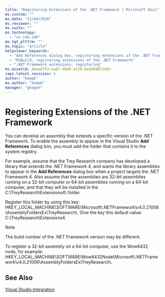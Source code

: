 ```yaml
---
title: "Registering Extensions of the .NET Framework | Microsoft Docs"
ms.custom: ""
ms.date: "11/04/2016"
ms.reviewer: ""
ms.suite: ""
ms.technology: 
  - "vs-ide-sdk"
ms.tgt_pltfrm: ""
ms.topic: "article"
helpviewer_keywords: 
  - "Add References dialog box, registering extensions of the .NET Framework"
  - "MSBuild, registering extensions of the .NET Framework"
  - ".NET Framework extensions, registering"
ms.assetid: deee6f53-ea87-4b88-a120-bea589822e03
caps.latest.revision: 5
author: "kempb"
ms.author: "kempb"
manager: "ghogen"
---
```

# Registering Extensions of the .NET Framework
You can develop an assembly that extends a specific version of the .NET Framework. To enable the assembly to appear in the Visual Studio **Add References** dialog box, you must add the folder that contains it to the system registry.  
  
 For example, assume that the Trey Research company has developed a library that extends the .NET Framework 4, and wants the library assemblies to appear in the **Add References** dialog box when a project targets the .NET Framework 4. Also assume that the assemblies are 32-bit assemblies running on a 32-bit computer or 64-bit assemblies running on a 64-bit computer, and that they will be installed in the C:\TreyResearch\Extensions4\ folder.  
  
 Register this folder by using this key: HKEY_LOCAL_MACHINE\SOFTWARE\Microsoft\\.NETFramework\v4.0.21006\AssemblyFoldersEx\TreyResearch\\. Give the key this default value: C:\TreyResearch\Extensions4.  
  
> [!NOTE]
>  The build number of the .NET Framework version may be different.  
  
 To register a 32-bit assembly on a 64-bit computer, use the Wow6432 node, for example: HKEY_LOCAL_MACHINE\SOFTWARE\Wow6432Node\Microsoft\\.NETFramework\v4.0.21006\AssemblyFoldersEx\TreyResearch\\.  
  
## See Also  
 [Visual Studio Integration](../msbuild/visual-studio-integration-msbuild.md)